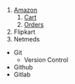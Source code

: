 1. [Amazon](https://amzn.to/2Q4pdxq) 
    1. [Cart](https://amzn.to/33tqn8M)
    2. [Orders](https://amzn.to/3h9cXa1)
2. Flipkart
3. Netmeds

* Git
  * Version Control
* Github
* Gitlab
